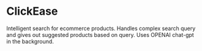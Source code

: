 # ClickEase

Intelligent search for ecommerce products. Handles complex search query and gives out suggested products based on query. Uses OPENAI chat-gpt in the background.
